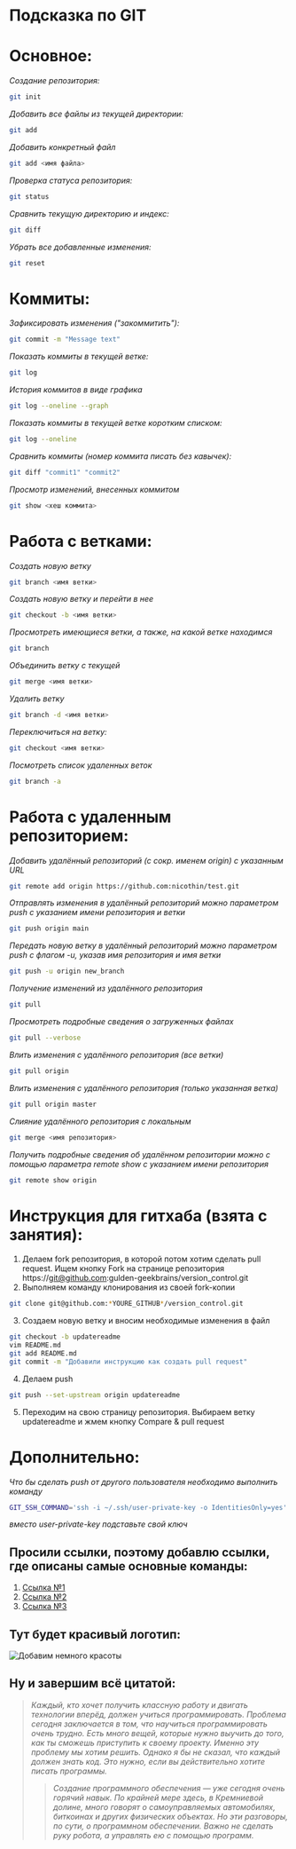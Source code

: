 # Подсказка по GIT

# Основное:

*Создание репозитория:*
```sh
git init
```

*Добавить все файлы из текущей директории:*
```sh
git add
```
*Добавить конкретный файл*
```sh
git add <имя файла>
```

*Проверка статуса репозитория:*
```sh
git status
```

*Сравнить текущую директорию и индекс:*
```sh
git diff
```

*Убрать все добавленные изменения:*
```sh
git reset
```

# Коммиты:

*Зафиксировать изменения ("закоммитить"):*
```sh
git commit -m "Message text"
```

*Показать коммиты в текущей ветке:*
```sh
git log
```
*История коммитов в виде графика*
```sh
git log --oneline --graph
```

*Показать коммиты в текущей ветке коротким списком:*
```sh
git log --oneline
```

*Сравнить коммиты (номер коммита писать без кавычек):*
```sh
git diff "commit1" "commit2"
```

*Просмотр изменений, внесенных коммитом*
```sh
git show <хеш коммита>
```

# Работа с ветками:

*Создать новую ветку*
```sh
git branch <имя ветки>
```
*Создать новую ветку и перейти в нее*
```sh
git checkout -b <имя ветки>
```

*Просмотреть имеющиеся ветки, а также, на какой ветке находимся*
```sh
git branch
```

*Объединить ветку с текущей*
```sh
git merge <имя ветки>
```

*Удалить ветку*
```sh
git branch -d <имя ветки>
```

*Переключиться на ветку:*
```sh
git checkout <имя ветки>
```

*Посмотреть список удаленных веток*
```sh
git branch -a
```
# Работа с удаленным репозиторием:

*Добавить удалённый репозиторий (с сокр. именем origin) с указанным URL*
```sh
git remote add origin https://github.com:nicothin/test.git
```

*Отправлять изменения в удалённый репозиторий можно параметром push с указанием имени репозитория и ветки*
```sh
git push origin main
```

*Передать новую ветку в удалённый репозиторий можно параметром push с флагом -u, указав имя репозитория и имя ветки*
```sh
git push -u origin new_branch
```

*Получение изменений из удалённого репозитория*
```sh
git pull
```

*Просмотреть подробные сведения о загруженных файлах*
```sh
git pull --verbose
```

*Влить изменения с удалённого репозитория (все ветки)*
```sh
git pull origin
```

*Влить изменения с удалённого репозитория (только указанная ветка)*
```sh
git pull origin master
```

*Слияние удалённого репозитория с локальным*
```sh
git merge <имя репозитория>
```

*Получить подробные сведения об удалённом репозитории можно с помощью параметра remote show с указанием имени репозитория*
```sh
git remote show origin
```

# Инструкция для гитхаба (взята с занятия):
1. Делаем fork репозитория, в которой потом хотим сделать pull request. Ищем кнопку Fork на странице репозитория https://git@github.com:gulden-geekbrains/version_control.git
2. Выполняем команду клонирования из своей fork-копии
```sh
git clone git@github.com:*YOURE_GITHUB*/version_control.git
```
3. Создаем новую ветку и вносим необходимые изменения в файл
```sh
git checkout -b updatereadme
vim README.md
git add README.md
git commit -m "Добавили инструкцию как создать pull request"
```
4. Делаем push
```sh
git push --set-upstream origin updatereadme
```
5. Переходим на свою страницу репозитория. Выбираем ветку updatereadme и жмем кнопку Compare & pull request

# Дополнительно:
*Что бы сделать push от другого пользователя необходимо выполнить команду*
```sh
GIT_SSH_COMMAND='ssh -i ~/.ssh/user-private-key -o IdentitiesOnly=yes' git push git@github.com:gulden-geekbrains/version_control.git
```
*вместо user-private-key подставьте свой ключ*

## **Просили ссылки, поэтому добавлю ссылки, где описаны самые основные команды:**

1. [Ссылка №1](https://habr.com/ru/company/ruvds/blog/599929/ "хабр, краткая версия из самых главных команд")
2. [Ссылка №2](https://git-scm.com/docs/user-manual "официальная инструкция, мало ли пригодится")
3. [Ссылка №3](https://github.com/cyberspacedk/Git-commands "На случай если английский будет учить лень и оф инструкция не пойдет")

## **Тут будет красивый логотип:**
![Добавим немного красоты](https://miro.medium.com/1*MrkPISdhhSF7bMqwxc9FEw.jpeg "Просили картинку, а мне и не жаль")

## **Ну и завершим всё цитатой:**
>*Каждый, кто хочет получить классную работу и двигать технологии вперёд, должен учиться программировать. Проблема сегодня заключается в том, что научиться программировать очень трудно. Есть много вещей, которые нужно выучить до того, как ты сможешь приступить к своему проекту. Именно эту проблему мы хотим решить. Однако я бы не сказал, что каждый должен знать код. Это нужно, если вы действительно хотите писать программы.*
>>*Создание программного обеспечения — уже сегодня очень горячий навык. По крайней мере здесь, в Кремниевой долине, много говорят о самоуправляемых автомобилях, биткоинах и других физических объектах. Но эти разговоры, по сути, о программном обеспечении. Важно не сделать руку робота, а управлять ею с помощью программ.*
